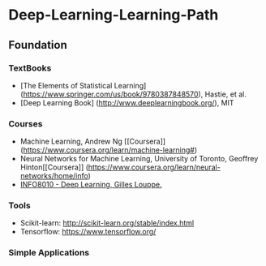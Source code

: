 # Deep-Learning-Learning-Path


## Foundation
### TextBooks
* [The Elements of Statistical Learning] (https://www.springer.com/us/book/9780387848570), Hastie, et al.
* [Deep Learning Book] (http://www.deeplearningbook.org/), MIT 

### Courses
* Machine Learning, Andrew Ng [[Coursera]] (https://www.coursera.org/learn/machine-learning#)
* Neural Networks for Machine Learning, University of Toronto, Geoffrey Hinton[[Coursera]] (https://www.coursera.org/learn/neural-networks/home/info)
* [INFO8010 - Deep Learning, Gilles Louppe.](https://github.com/glouppe/info8010-deep-learning)

### Tools
* Scikit-learn: http://scikit-learn.org/stable/index.html
* Tensorflow: https://www.tensorflow.org/

### Simple Applications
